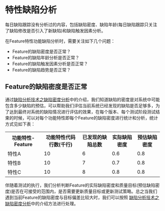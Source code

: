 # 特性缺陷分析

每日缺陷跟踪没有分析过的内容，包括缺陷密度、缺陷年龄(每日缺陷跟踪只关注了缺陷修改是否引入了新缺陷)和缺陷触发因素分析。

在Feature特性功能缺陷分析时，需要关注如下几个问题：

- Feature的缺陷密度是否正常？
- Feature的缺陷年龄分析是否正常？
- Feature的缺陷触发因素分析是否正常？
- Feature的缺陷趋势是否正常？

## Feature的缺陷密度是否正常

通过[缺陷分析技术之缺陷密度分析](books/缺陷密度分析.md)中的介绍，我们知道缺陷的密度是对系统中可能包含多少缺陷的预估，可以帮助我们评估当前系统已经发现的缺陷是否足够多，为了达到最终对系统的缺陷情况进行评估的效果，在每个版本、每个测试阶段测试结束的时候，可以对每个功能特性即每个Feature的缺陷密度进行统计和分析，统计方式见如下表：
<table>
	<tr>
		<th>功能特性-Feature</th>
		<th>功能特性代码行数(千行)</th>
		<th>已发现的缺陷总数</th>
		<th>实际缺陷密度</th>
		<th>预估缺陷密度</th>
	</tr>
	<tr>
		<td>特性A</td>
		<td>10</td>
		<td>6</td>
		<td>0.6</td>
		<td>0.8</td>
	</tr>
	<tr>
		<td>特性B</td>
		<td>10</td>
		<td>7</td>
		<td>0.7</td>
		<td>0.8</td>
	</tr>
	<tr>
		<td>特性C</td>
		<td>10</td>
		<td>8</td>
		<td>0.8</td>
		<td>0.8</td>
	</tr>
</table>

伴随着测试的执行，我们分析判断Feature的实际缺陷密度和质量目标(预估缺陷密度)是否在可接受的范围内，是否需要更新质量目标或更新测试策略。总之当我们遇到当前Feature的缺陷密度与目标偏差比较大时，我们可以按照 [缺陷分析技术之缺陷密度分析](books/缺陷密度分析.md)中的介绍方法进行处理。



